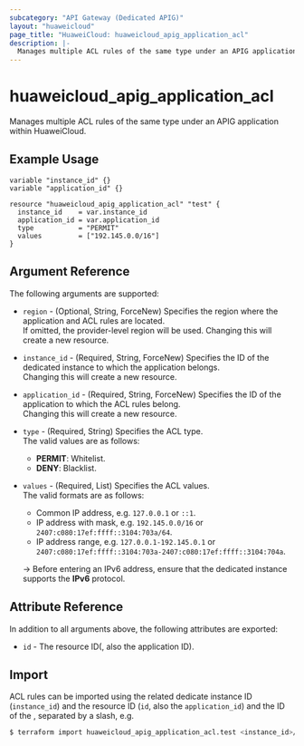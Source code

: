 ```yaml
---
subcategory: "API Gateway (Dedicated APIG)"
layout: "huaweicloud"
page_title: "HuaweiCloud: huaweicloud_apig_application_acl"
description: |-
  Manages multiple ACL rules of the same type under an APIG application within HuaweiCloud.
---
```


# huaweicloud_apig_application_acl

Manages multiple ACL rules of the same type under an APIG application within HuaweiCloud.

## Example Usage

```hcl
variable "instance_id" {}
variable "application_id" {}

resource "huaweicloud_apig_application_acl" "test" {
  instance_id    = var.instance_id
  application_id = var.application_id
  type           = "PERMIT"
  values         = ["192.145.0.0/16"]
}
```

## Argument Reference

The following arguments are supported:

* `region` - (Optional, String, ForceNew) Specifies the region where the application and ACL rules are located.  
  If omitted, the provider-level region will be used. Changing this will create a new resource.

* `instance_id` - (Required, String, ForceNew) Specifies the ID of the dedicated instance to which the application
  belongs.  
  Changing this will create a new resource.

* `application_id` - (Required, String, ForceNew) Specifies the ID of the application to which the ACL rules belong.  
  Changing this will create a new resource.

* `type` - (Required, String) Specifies the ACL type.  
  The valid values are as follows:
  + **PERMIT**: Whitelist.
  + **DENY**: Blacklist.

* `values` - (Required, List) Specifies the ACL values.  
  The valid formats are as follows:
  + Common IP address, e.g. `127.0.0.1` or `::1`.
  + IP address with mask, e.g. `192.145.0.0/16` or `2407:c080:17ef:ffff::3104:703a/64`.
  + IP address range, e.g. `127.0.0.1-192.145.0.1` or `2407:c080:17ef:ffff::3104:703a-2407:c080:17ef:ffff::3104:704a`.

  -> Before entering an IPv6 address, ensure that the dedicated instance supports the **IPv6** protocol.

## Attribute Reference

In addition to all arguments above, the following attributes are exported:

* `id` - The resource ID(, also the application ID).

## Import

ACL rules can be imported using the related dedicate instance ID (`instance_id`) and the resource ID (`id`, also the
`application_id`) and the ID of the , separated by a slash, e.g.

```bash
$ terraform import huaweicloud_apig_application_acl.test <instance_id>/<id>
```
